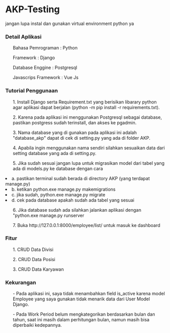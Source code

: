 # AKP-Testing

jangan lupa instal dan gunakan virtual environment python ya

<h3>Detail Aplikasi</h3>
<ul>Bahasa Pemrograman   : Python</ul>
<ul>Framework            : Django</ul>
<ul>Database Enggine     : Postgresql</ul>
<ul>Javascrips Framework : Vue Js</ul>

<h3>Tutorial Penggunaan</h3>
<ul>1. Install Django serta Requirement.txt yang berisikan libarary python agar aplikasi dapat berjalan (python -m pip install -r requirements.txt).</ul>
<ul>2. Karena pada aplikasi ini menggunakan Postgresql sebagai database, pastikan postgress sudah terinstall, dan akses ke pgadmin.</ul>
<ul>3. Nama database yang di gunakan pada aplikasi ini adalah "database_akp" dapat di cek di setting.py yang ada di folder AKP.</ul>
<ul>4. Apabila ingin menggunakan nama sendiri silahkan sesuaikan data dari setting database yang ada di setting.py.</ul>
<ul>5. Jika sudah sesuai jangan lupa untuk migrasikan model dari tabel yang ada di models.py ke database dengan cara</ul>
  <li> a. pastikan terminal sudah berada di directory AKP (yang terdapat manage.py)</li>
  <li> b. ketikan python.exe manage.py makemigrations</li>
  <li> c. jika sudah, python.exe manage.py migrate</li>
  <li> d. cek pada database apakah sudah ada tabel yang sesuai</li>
<ul>6. Jika database sudah ada silahkan jalankan aplikasi dengan "python.exe manage.py runserver</ul>
<ul>7.  Buka http://127.0.0.1:8000/employee/list/ untuk masuk ke dashboard</ul>

<h3>Fitur</h3>
<ul>1. CRUD Data Divisi</ul>
<ul>2. CRUD Data Posisi</ul>
<ul>3. CRUD Data Karyawan</ul>

<h3>Kekurangan</h3>
<ul>- Pada aplikasi ini, saya tidak menambahkan field is_active karena model Employee yang saya gunakan tidak menarik data dari User Model Django.</ul>
<ul>- Pada Work Period belum mengkategorikan berdasarkan bulan dan tahun, saat ini masih dalam perhitungan bulan, namun masih bisa diperbaiki kedepannya.</ul>
